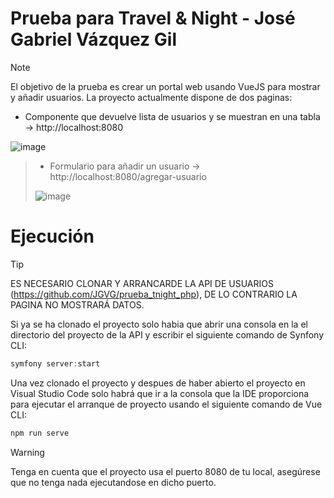 # Prueba para Travel & Night - José Gabriel Vázquez Gil

> [!NOTE]
> El objetivo de la prueba es crear un portal web usando VueJS para mostrar y añadir usuarios.
> La proyecto actualmente dispone de dos paginas:
> - Componente que devuelve lista de usuarios y se muestran en una tabla -> http://localhost:8080
>
> ![image](https://github.com/JGVG/prueba_tnight_vue/assets/37996973/c438546b-b8cf-4f1d-b60f-3e7aae897084)

> - Formulario para añadir un usuario -> http://localhost:8080/agregar-usuario
>
> ![image](https://github.com/JGVG/prueba_tnight_vue/assets/37996973/ab239ac9-3741-4aa4-b8a2-39249926e85b)



# Ejecución

> [!TIP]
> ES NECESARIO CLONAR Y ARRANCARDE LA API  DE USUARIOS (https://github.com/JGVG/prueba_tnight_php), DE LO CONTRARIO LA PAGINA NO MOSTRARÁ DATOS.
>
> Si ya se ha clonado el proyecto solo habia que abrir una consola en la el directorio del proyecto de la API y escribir el siguiente comando de Synfony CLI:
> 
> ```js
> symfony server:start
> ```

Una vez clonado el proyecto y despues de haber abierto el proyecto en Visual Studio Code solo habrá que ir a la consola que la IDE proporciona para ejecutar el arranque de proyecto usando el siguiente comando de Vue CLI:

```js
npm run serve
```

> [!WARNING]
> Tenga en cuenta que el proyecto usa el puerto 8080 de tu local, asegúrese que no tenga nada ejecutandose en dicho puerto.

